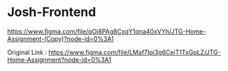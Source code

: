 # Josh-Frontend
https://www.figma.com/file/qOj8PAg8CxqY1qna40xVYh/JTG-Home-Assignment-(Copy)?node-id=0%3A1


Original Link : https://www.figma.com/file/LMaf7Ipi3g6CeiT1TxGpLZ/JTG-Home-Assignment?node-id=0%3A1